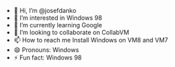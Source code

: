 - 👋 Hi, I’m @josefdanko
- 👀 I’m interested in Windows 98
- 🌱 I’m currently learning Google
- 💞️ I’m looking to collaborate on CollabVM
- 📫 How to reach me Install Windows on VM8 and VM7
- 😄 Pronouns: Windows
- ⚡ Fun fact: Windows 98

<!---
josefdanko/josefdanko is a ✨ special ✨ repository because its `README.md` (this file) appears on your GitHub profile.
You can click the Preview link to take a look at your changes.
--->
